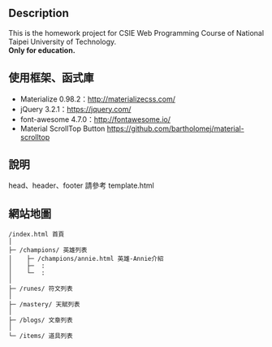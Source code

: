 ## Description
This is the homework project for CSIE Web Programming Course of National Taipei University of Technology.
<br />
**Only for education.**

## 使用框架、函式庫
* Materialize 0.98.2：http://materializecss.com/
* jQuery 3.2.1：https://jquery.com/
* font-awesome 4.7.0：http://fontawesome.io/
* Material ScrollTop Button https://github.com/bartholomej/material-scrolltop

## 說明
head、header、footer 請參考 template.html

## 網站地圖
```
/index.html 首頁
│
├─ /champions/ 英雄列表
│    ├─ /champions/annie.html 英雄-Annie介紹
│    ├─  :
│    └─  :
│
├─ /runes/ 符文列表
│
├─ /mastery/ 天賦列表
│
├─ /blogs/ 文章列表
│
└─ /items/ 道具列表
```